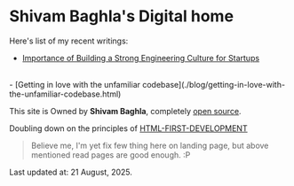 # Shivam Baghla's Digital home

Here's list of my recent writings:
<br />
- [Importance of Building a Strong Engineering Culture for Startups](./blog/importance-of-building-a-strong-engineering-culture-for-startups.html)
<br />
- [Getting in love with the unfamiliar codebase](./blog/getting-in-love-with-the-unfamiliar-codebase.html)


This site is Owned by **Shivam Baghla**, completely [open source](https://github.com/shivambaghla/shivambaghla.com).

Doubling down on the principles of [HTML-FIRST-DEVELOPMENT](https://html-first.com/)

> Believe me, I'm yet fix few thing here on landing page, but above mentioned read pages are good enough. :P

Last updated at: 21 August, 2025.
